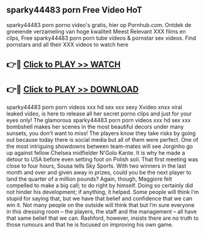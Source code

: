 ## sparky44483 porn Free Video HoT 

sparky44483 porn porno video's gratis, hier op Pornhub.com. Ontdek de groeiende verzameling van hoge kwaliteit Meest Relevant XXX films en clips,
Free sparky44483 porn porn tube videos & pornstar sex videos. Find pornstars and all their XXX videos to watch here


## 👉🔴 [Click to PLAY >> WATCH](http://us.freeplayer.one?title=sparky44483_porn&ref=16D)

## 👉🔴 [Click to PLAY >> DOWNLOAD](http://us.freeplayer.one?title=sparky44483_porn&ref=16D)


sparky44483 porn porn videos xxx hd sex xxx sexy Xvideo xnxx viral leaked video, is here to release all her secret porno clips and just for your eyes only! The glamorous sparky44483 porn porn videos xxx hd sex xxx bombshell makes her scenes in the most beautiful decors under many sunsets, you don't want to miss! The players know they take risks by going out because today there is social media but all of them were perfect. One of the most intriguing showdowns between team-mates will see Jorginho go up against fellow Chelsea midfielder N'Golo Kante. It is why he made a detour to USA before even setting foot on Polish soil. That first meeting was close to four hours, Sousa tells Sky Sports. With two winners in the last month and over and given away in prizes, could you be the next player to land the quarter of a million pounds? Again, though, Maggiore felt compelled to make a big call; to do right by himself. Doing so certainly did not hinder his development; if anything, it helped. Some people will think I’m stupid for saying that, but we have that belief and confidence that we can win it. Not many people on the outside will think that but I’m sure everyone in this dressing room – the players, the staff and the management – all have that same belief that we can. Rashford, however, insists there are no truth to those rumours and that he is focused on improving his own game.